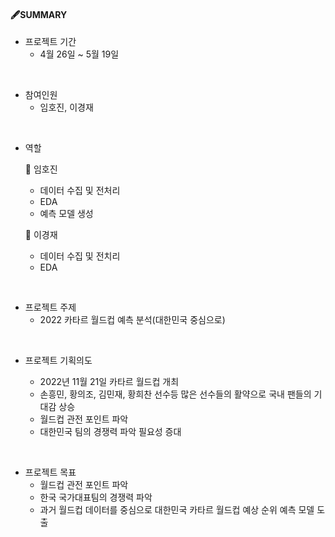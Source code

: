 #### 🖋SUMMARY

- 프로젝트 기간
  - 4월 26일 ~ 5월 19일

</br>

- 참여인원
  - 임호진, 이경재

</br>

- 역할

  :man: 임호진
  - 데이터 수집 및 전처리
  - EDA
  - 예측 모델 생성
  
  :man: 이경재
  - 데이터 수집 및 전치리
  - EDA
  
 </br>
 
- 프로젝트 주제
  - 2022 카타르 월드컵 예측 분석(대한민국 중심으로)

</br>

- 프로젝트 기획의도

  - 2022년 11월 21일 카타르 월드컵 개최
  - 손흥민, 황의조, 김민재, 황희찬 선수등 많은 선수들의 활약으로 국내 팬들의 기대감 상승
  - 월드컵 관전 포인트 파악
  - 대한민국 팀의 경쟁력 파악 필요성 증대

</br>

- 프로젝트 목표
  - 월드컵 관전 포인트 파악
  - 한국 국가대표팀의 경쟁력 파악
  - 과거 월드컵 데이터를 중심으로 대한민국 카타르 월드컵 예상 순위 예측 모델 도출


